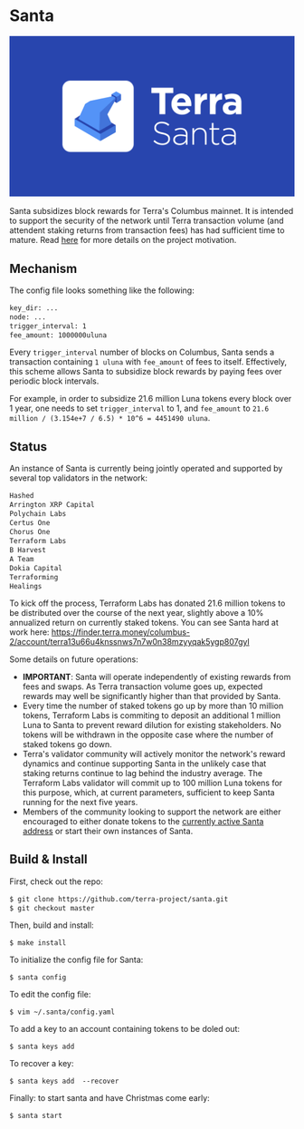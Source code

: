 # Santa 

![banner](./banner.png)

Santa subsidizes block rewards for Terra's Columbus mainnet. It is intended to support the security of the network until Terra transaction volume (and attendent staking returns from transaction fees) has had sufficient time to mature. Read [here](./MOTIVATION.md) for more details on the project motivation. 


## Mechanism

The config file looks something like the following: 
```
key_dir: ...
node: ...
trigger_interval: 1 
fee_amount: 1000000uluna 
```

Every `trigger_interval` number of blocks on Columbus, Santa sends a transaction containing `1 uluna` with `fee_amount` of fees to itself. Effectively, this scheme allows Santa to subsidize block rewards by paying fees over periodic block intervals. 

For example, in order to subsidize 21.6 million Luna tokens every block over 1 year, one needs to set `trigger_interval` to 1, and `fee_amount` to `21.6 million / (3.154e+7 / 6.5) * 10^6 = 4451490 uluna`. 

## Status

An instance of Santa is currently being jointly operated and supported by several top validators in the network:

```
Hashed
Arrington XRP Capital
Polychain Labs 
Certus One
Chorus One
Terraform Labs
B Harvest 
A Team
Dokia Capital
Terraforming
Healings 
```

To kick off the process, Terraform Labs has donated 21.6 million tokens to be distributed over the course of the next year, slightly above a 10% annualized return on currently staked tokens. You can see Santa hard at work here: https://finder.terra.money/columbus-2/account/terra13u66u4knssnws7n7w0n38mzyyqak5ygp807gyl

Some details on future operations: 
- **IMPORTANT**: Santa will operate independently of existing rewards from fees and swaps. As Terra transaction volume goes up, expected rewards may well be significantly higher than that provided by Santa.  
- Every time the number of staked tokens go up by more than 10 million tokens, Terraform Labs is commiting to deposit an additional 1 million Luna to Santa to prevent reward dilution for existing stakeholders. No tokens will be withdrawn in the opposite case where the number of staked tokens go down. 
- Terra's validator community will actively monitor the network's reward dynamics and continue supporting Santa in the unlikely case that staking returns continue to lag behind the industry average. The Terraform Labs validator will commit up to 100 million Luna tokens for this purpose, which, at current parameters, sufficient to keep Santa running for the next five years. 
- Members of the community looking to support the network are either encouraged to either donate tokens to the [currently active Santa address](https://finder.terra.money/columbus-2/account/terra13u66u4knssnws7n7w0n38mzyyqak5ygp807gyl) or start their own instances of Santa. 

## Build & Install

First, check out the repo: 

```
$ git clone https://github.com/terra-project/santa.git
$ git checkout master
```

Then, build and install: 
```
$ make install
```

To initialize the config file for Santa:
```
$ santa config
```

To edit the config file: 
```
$ vim ~/.santa/config.yaml
```

To add a key to an account containing tokens to be doled out: 
```
$ santa keys add         
```

To recover a key: 
```
$ santa keys add  --recover
```

Finally: to start santa and have Christmas come early: 
```
$ santa start      
```